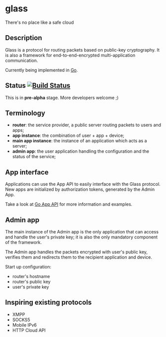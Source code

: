 # glass
There's no place like a safe cloud

## Description
Glass is a protocol for routing packets based on public-key cryptography.
It is also a framework for end-to-end-encrypted multi-application communication.

Currently being implemented in [Go](https://golang.org).

## Status [![Build Status](https://travis-ci.org/acondolu/glass.svg?branch=master)](https://travis-ci.org/acondolu/glass)
This is in **pre-alpha** stage. More developers welcome ;)

## Terminology
* **router**: the service provider, a public server routing packets to users and apps;
* **app instance**: the combination of user + app + device;
* **main app instance**: the instance of an application which acts as a server;
* **admin app**: the user application handling the configuration and the status of the service;

## App interface
Applications can use the App API to easily interface with the Glass protocol. New apps are initialized by authorization tokens, generated by the Admin App.

Take a look at [Go App API](https://github.com/acondolu/glassbox/wiki/Go-API) for more information and examples.

## Admin app
The main instance of the Admin app is the only application that can access and handle the user's private key; it is also the only mandatory component of the framework.

The Admin app handles the packets encrypted with user's public key, verifies them and redirects them to the recipient application and device.

Start up configuration:
* router's hostname
* router's public key
* user's private key


## Inspiring existing protocols
* XMPP
* SOCKS5
* Mobile IPv6
* HTTP Cloud API

